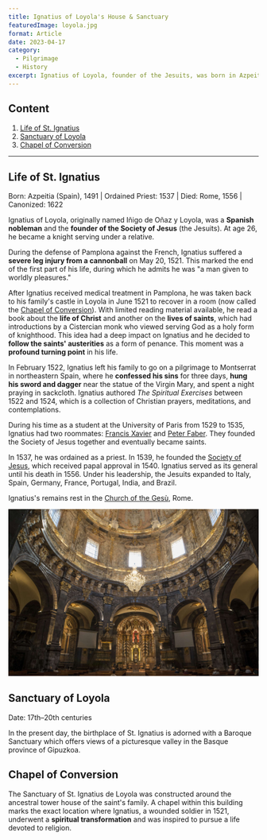 ```yaml
---
title: Ignatius of Loyola's House & Sanctuary
featuredImage: loyola.jpg
format: Article
date: 2023-04-17
category:
  - Pilgrimage
  - History
excerpt: Ignatius of Loyola, founder of the Jesuits, was born in Azpeitia in 1491 and became a knight at age 26. After suffering a severe leg injury in battle, he had a profound spiritual conversion and decided to follow the austerities of the saints as penance. He wrote The Spiritual Exercises, a collection of Christian meditations, and founded the Society of Jesus in 1539. Ignatius died in Rome in 1556 and is buried in the Church of the Gesù. Today, the Sanctuary of Loyola in the Basque province of Gipuzkoa honors his legacy with a Baroque shrine and a chapel marking the site of his conversion.
---
```


## Content

1. [Life of St. Ignatius](/post/loyola/#life-of-st-ignatius)
2. [Sanctuary of Loyola](/post/loyola/#sanctuary-of-loyola)
3. [Chapel of Conversion](/post/loyola/#chapel-of-conversion)

---

## Life of St. Ignatius

Born: Azpeitia (Spain), 1491 | Ordained Priest: 1537 | Died: Rome, 1556 | Canonized: 1622

Ignatius of Loyola, originally named Iñigo de Oñaz y Loyola, was a **Spanish nobleman** and the **founder of the Society of Jesus** (the Jesuits). At age 26, he became a knight serving under a relative.

During the defense of Pamplona against the French, Ignatius suffered a **severe leg injury from a cannonball** on May 20, 1521. This marked the end of the first part of his life, during which he admits he was "a man given to worldly pleasures."

After Ignatius received medical treatment in Pamplona, he was taken back to his family's castle in Loyola in June 1521 to recover in a room (now called the [Chapel of Conversion](/post/loyola/#chapel-of-conversion)). With limited reading material available, he read a book about the **life of Christ** and another on the **lives of saints**, which had introductions by a Cistercian monk who viewed serving God as a holy form of knighthood. This idea had a deep impact on Ignatius and he decided to **follow the saints' austerities** as a form of penance. This moment was a **profound turning point** in his life.

In February 1522, Ignatius left his family to go on a pilgrimage to Montserrat in northeastern Spain, where he **confessed his sins** for three days, **hung his sword and dagger** near the statue of the Virgin Mary, and spent a night praying in sackcloth. Ignatius authored *The Spiritual Exercises* between 1522 and 1524, which is a collection of Christian prayers, meditations, and contemplations.

During his time as a student at the University of Paris from 1529 to 1535, Ignatius had two roommates: [Francis Xavier](https://www.britannica.com/biography/Saint-Francis-Xavier) and [Peter Faber](https://www.britannica.com/biography/Peter-Faber). They founded the Society of Jesus together and eventually became saints.

In 1537, he was ordained as a priest. In 1539, he founded the [Society of Jesus](https://www.britannica.com/topic/Jesuits), which received papal approval in 1540. Ignatius served as its general until his death in 1556. Under his leadership, the Jesuits expanded to Italy, Spain, Germany, France, Portugal, India, and Brazil.

Ignatius's remains rest in the [Church of the Gesù](https://www.britannica.com/topic/Gesu), Rome.

![Sanctuary of Loyola Spain](loyola-interior.jpg 'Inside the Sanctuary of Loyola')

## Sanctuary of Loyola

Date: 17th–20th centuries

In the present day, the birthplace of St. Ignatius is adorned with a Baroque Sanctuary which offers views of a picturesque valley in the Basque province of Gipuzkoa.

## Chapel of Conversion

The Sanctuary of St. Ignatius de Loyola was constructed around the ancestral tower house of the saint's family. A chapel within this building marks the exact location where Ignatius, a wounded soldier in 1521, underwent a **spiritual transformation** and was inspired to pursue a life devoted to religion.
